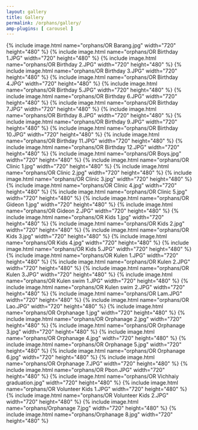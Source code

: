 ```yaml
---
layout: gallery
title: Gallery
permalink: /orphans/gallery/
amp-plugins: [ carousel ]
---
```


{% include image.html name="orphans/OR Barang.jpg" width="720" height="480" %}
{% include image.html name="orphans/OR Birthday 1.JPG" width="720" height="480" %}
{% include image.html name="orphans/OR Birthday 2.JPG" width="720" height="480" %}
{% include image.html name="orphans/OR Birthday 3.JPG" width="720" height="480" %}
{% include image.html name="orphans/OR Birthday 4.JPG" width="720" height="480" %}
{% include image.html name="orphans/OR Birthday 5.JPG" width="720" height="480" %}
{% include image.html name="orphans/OR Birthday 6.JPG" width="720" height="480" %}
{% include image.html name="orphans/OR Birthday 7.JPG" width="720" height="480" %}
{% include image.html name="orphans/OR Birthday 8.JPG" width="720" height="480" %}
{% include image.html name="orphans/OR Birthday 9.JPG" width="720" height="480" %}
{% include image.html name="orphans/OR Birthday 10.JPG" width="720" height="480" %}
{% include image.html name="orphans/OR Birthday 11.JPG" width="720" height="480" %}
{% include image.html name="orphans/OR Birthday 12.JPG" width="720" height="480" %}
{% include image.html name="orphans/OR Boys.jpg" width="720" height="480" %}
{% include image.html name="orphans/OR Clinic 1.jpg" width="720" height="480" %}
{% include image.html name="orphans/OR Clinic 2.jpg" width="720" height="480" %}
{% include image.html name="orphans/OR Clinic 3.jpg" width="720" height="480" %}
{% include image.html name="orphans/OR Clinic 4.jpg" width="720" height="480" %}
{% include image.html name="orphans/OR Clinic 5.jpg" width="720" height="480" %}
{% include image.html name="orphans/OR Gideon 1.jpg" width="720" height="480" %}
{% include image.html name="orphans/OR Gideon 2.JPG" width="720" height="480" %}
{% include image.html name="orphans/OR Kids 1.jpg" width="720" height="480" %}
{% include image.html name="orphans/OR Kids 2.jpg" width="720" height="480" %}
{% include image.html name="orphans/OR Kids 3.jpg" width="720" height="480" %}
{% include image.html name="orphans/OR Kids 4.jpg" width="720" height="480" %}
{% include image.html name="orphans/OR Kids 5.JPG" width="720" height="480" %}
{% include image.html name="orphans/OR Kulen 1.JPG" width="720" height="480" %}
{% include image.html name="orphans/OR Kulen 2.JPG" width="720" height="480" %}
{% include image.html name="orphans/OR Kulen 3.JPG" width="720" height="480" %}
{% include image.html name="orphans/OR Kulen swim 1.JPG" width="720" height="480" %}
{% include image.html name="orphans/OR Kulen swim 2.JPG" width="720" height="480" %}
{% include image.html name="orphans/OR Lam.JPG" width="720" height="480" %}
{% include image.html name="orphans/OR Lao.JPG" width="720" height="480" %}
{% include image.html name="orphans/OR Orphanage 1.jpg" width="720" height="480" %}
{% include image.html name="orphans/OR Orphanage 2.jpg" width="720" height="480" %}
{% include image.html name="orphans/OR Orphanage 3.jpg" width="720" height="480" %}
{% include image.html name="orphans/OR Orphanage 4.jpg" width="720" height="480" %}
{% include image.html name="orphans/OR Orphanage 5.jpg" width="720" height="480" %}
{% include image.html name="orphans/OR Orphanage 6.jpg" width="720" height="480" %}
{% include image.html name="orphans/OR Orphanage 7.JPG" width="720" height="480" %}
{% include image.html name="orphans/OR Pbon.JPG" width="720" height="480" %}
{% include image.html name="orphans/OR Vichhaiy graduation.jpg" width="720" height="480" %}
{% include image.html name="orphans/OR Volunteer Kids 1.JPG" width="720" height="480" %}
{% include image.html name="orphans/OR Volunteer Kids 2.JPG" width="720" height="480" %}
{% include image.html name="orphans/Orphanage 7.jpg" width="720" height="480" %}
{% include image.html name="orphans/Orphanage 8.jpg" width="720" height="480" %}
